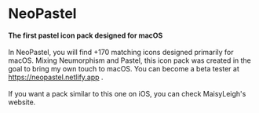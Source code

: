 # NeoPastel

<b>The first pastel icon pack designed for macOS</b>
<br>
<br>
In NeoPastel, you will find +170 matching icons designed primarily for macOS. Mixing Neumorphism and Pastel, this icon pack was created in the goal to bring my own touch to macOS. You can become a beta tester at https://neopastel.netlify.app .
<br>
<br>
If you want a pack similar to this one on iOS, you can check MaisyLeigh's website.
<br>
<br>
<img src="https://cdn.discordapp.com/attachments/878068909209681980/944674334725767188/Gallery.png" alt=""/>

